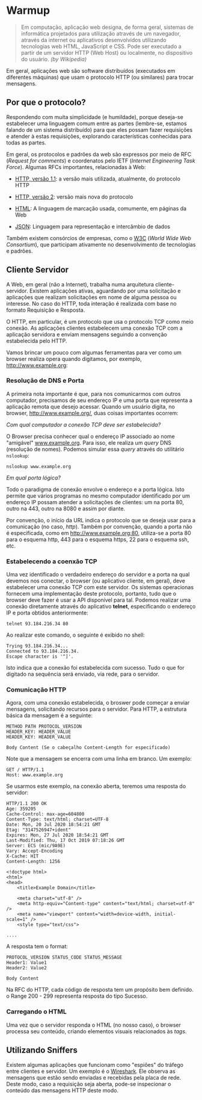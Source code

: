 # Warmup

> Em computação, aplicação web designa, de forma geral, sistemas de informática projetados para utilização através de um navegador, através da internet ou aplicativos desenvolvidos utilizando tecnologias web HTML, JavaScript e CSS. Pode ser executado a partir de um servidor HTTP (Web Host) ou localmente, no dispositivo do usuário. *(by Wikipedia)*

Em geral, aplicações web são software distribuídos (executados em diferentes máquinas) que usam o protocolo HTTP (ou similares) para trocar mensagens.

## Por que o protocolo?

Respondendo com muita simplicidade (e humildade), porque deseja-se estabelecer uma linguagem comum entre as partes (lembre-se, estamos falando de um sistema distribuído) para que eles possam fazer requisições e atender à estas requisições, explorando características conhecidas para todas as partes.

Em geral, os protocolos e padrões da web são expressos por meio de RFC (*Request for comments*) e coordenatos pelo IETF (*Internet Engineering Task Force*). Algumas RFCs importantes, relacionadas à Web:

- [HTTP, versão 1.1](https://tools.ietf.org/html/rfc2616): a versão mais utilizada, atualmente, do protocolo HTTP

- [HTTP, versão 2](https://tools.ietf.org/html/rfc2616): versão mais nova do protocolo

- [HTML](https://tools.ietf.org/html/rfc1866): A linguagem de marcação usada, comumente, em páginas da Web

- [JSON](https://www.rfc-editor.org/rfc/rfc8259.txt): Linguagem para representação e intercâmbio de dados

Também existem consórcios de empresas, como o [W3C](https://www.w3.org/) (*World Wide Web Consortium*), que participam ativamente no desenvolvimento de tecnologias e padrões.

## Cliente Servidor

A Web, em geral (não a Internet), trabalha numa arquitetura cliente-servidor. Existem aplicações ativas, aguardando por uma solicitação e aplicações que realizam solicitações em nome de alguma pessoa ou interesse. No caso do HTTP, toda interação é realizada com base no formato Requisição e Resposta.

O HTTP, em particular, é um protocolo que usa o protocolo TCP como meio conexão. As aplicações clientes estabelecem uma conexão TCP com a aplicação servidora e enviam mensagens seguindo a convenção estabelecida pelo HTTP.

Vamos brincar um pouco com algumas ferramentas para ver como um browser realiza opera quando digitamos, por exemplo, http://www.example.org:

### Resolução de DNS e Porta

A primeira nota importante é que, para nos comunicarmos com outros computador, precisamos de seu endereço IP e uma porta que representa a aplicação remota que desejo acessar. Quando um usuário digita, no browser, http://www.example.org/, duas coisas importantes ocorrem:

*Com qual computador a conexão TCP deve ser estabelecida?*

O Browser precisa conhecer qual o endereço IP associado ao nome "amigável" www.example.org. Para isso, ele realiza um *query* DNS (resolução de nomes). Podemos simular essa *query* através do utilitário `nslookup`:

```
nslookup www.example.org
```

*Em qual porta lógica?*

Todo o paradigma de conexão envolve o endereço e a porta lógica. Isto permite que vários programas no mesmo computador identificado por um endereço IP possam atender a solicitações de clientes: um na porta 80, outro na 443, outro na 8080 e assim por diante.

Por convenção, o início da URL indica o protocolo que se deseja usar para a comunicação (no caso, *http*). Também por convenção, quando a porta não é especificada, como em http://www.example.org:80, utiliza-se a porta 80 para o esquema http, 443 para o esquema https, 22 para o esquema ssh, etc.

### Estabelecendo a coenxão TCP

Uma vez identificado o verdadeiro endereço do servidor e a porta na qual devemos nos conectar, o browser (ou aplicativo cliente, em geral), deve estabelecer uma conexão TCP com este servidor. Os sistemas operacionas fornecem uma implementação deste protocolo, portanto, tudo que o browser deve fazer é usar a API disponível para tal. Podemos realizar uma conexão diretamente através do aplicativo **telnet**, especificando o endereço IP e porta obtidos anteriormente:

```
telnet 93.184.216.34 80
```

Ao realizar este comando, o seguinte é exibido no shell:

```
Trying 93.184.216.34...
Connected to 93.184.216.34.
Escape character is '^]'.
```

Isto indica que a conexão foi estabelecida com sucesso. Tudo o que for digitado na sequência será enviado, via rede, para o servidor.

### Comunicação HTTP

Agora, com uma conexão estabelecida, o broswer pode começar a enviar mensagens, solicitando recursos para o servidor. Para HTTP, a estrutura básica da mensagem é a seguinte:

```
METHOD PATH PROTOCOL_VERSION
HEADER_KEY: HEADER_VALUE
HEADER_KEY: HEADER_VALUE

Body Content (Se o cabeçalho Content-Length for especificado)

```
Note que a mensagem se encerra com uma linha em branco. Um exemplo:

```http
GET / HTTP/1.1
Host: www.example.org

```

Se usarmos este exemplo, na conexão aberta, teremos uma resposta do servidor:

```http
HTTP/1.1 200 OK
Age: 359205
Cache-Control: max-age=604800
Content-Type: text/html; charset=UTF-8
Date: Mon, 20 Jul 2020 18:54:21 GMT
Etag: "3147526947+ident"
Expires: Mon, 27 Jul 2020 18:54:21 GMT
Last-Modified: Thu, 17 Oct 2019 07:18:26 GMT
Server: ECS (mic/9A9E)
Vary: Accept-Encoding
X-Cache: HIT
Content-Length: 1256

<!doctype html>
<html>
<head>
    <title>Example Domain</title>

    <meta charset="utf-8" />
    <meta http-equiv="Content-type" content="text/html; charset=utf-8" />
    <meta name="viewport" content="width=device-width, initial-scale=1" />
    <style type="text/css">

....
```

A resposta tem o format:

```http
PROTOCOL_VERSION STATUS_CODE STATUS_MESSAGE
Header1: Value1
Header2: Value2

Body Content
```

Na RFC do HTTP, cada código de resposta tem um propósito bem definido. o Range 200 - 299 representa resposta do tipo Sucesso.

### Carregando o HTML

Uma vez que o servidor responda o HTML (no nosso caso), o browser processa seu conteúdo, criando elementos visuais relacionados às *tags*.

## Utilizando Sniffers

Existem algumas aplicações que funcionam como "espiões" do tráfego entre clientes e servidor. Um exemplo é o [Wireshark](https://www.wireshark.org/). Ele observa as mensagens que estão sendo enviadas e recebidas pela placa de rede. Deste modo, caso a requisição seja aberta, pode-se inspecionar o conteúdo das mensagens HTTP deste modo.